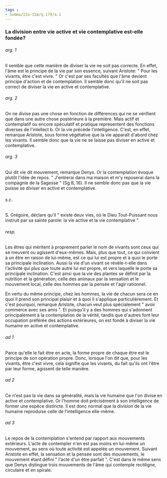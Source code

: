 ```yaml
---
tags : 
- Summa/IIa-IIæ/q.179/a.1
---
```


### La division entre vie active et vie contemplative est-elle fondée?

###### arg. 1
Il semble que cette manière de diviser la vie ne soit pas correcte. En effet, l'âme est le principe de la vie par son essence, suivant Aristote: " Pour les vivants, être c'est vivre. " Or c'est par ses facultés que l'âme devient principe d'action et de contemplation. Il semble donc qu'il ne soit pas correct de diviser la vie en active et contemplative. 

###### arg. 2
On ne divise pas une chose en fonction de différences qui ne se vérifient que dans une autre chose postérieure à la première. Mais actif et contemplatif ou encore spéculatif et pratique représentent des fonctions diverses de l'intellect b. Or la vie précède l'intelligence. C'est, en effet, remarque Aristote, sous forme végétative que la vie apparaît d'abord chez les vivants. Il semble donc que la vie ne se laisse pas diviser en active et contemplative. 

###### arg. 3
Qui dit vie dit mouvement, remarque Denys. Or la contemplation évoque plutôt l'idée de repos. " J'entrerai dans ma maison et m'y reposerai dans la compagnie de la Sagesse " (Sg 8, 16). Il ne semble donc pas que la vie puisse se diviser en active et contemplative. 

###### s.c.
S. Grégoire, déclare qu'il " existe deux vies, où le Dieu Tout-Puissant nous instruit par sa sainte parole: la vie active et la vie contemplative ". 

###### resp.
Les êtres qui méritent à proprement parler le nom de vivants sont ceux qui se meuvent ou agissent d'eux-mêmes. Mais, plus que tout, ce qui convient à un être en raison de lui-même, est ce qui lui est propre et à quoi le porte sa principale inclination. Aussi la vie d'un vivant se révèle-t-elle dans l'activité qui plus que toute autre lui est propre, et vers laquelle le porte sa principale inclination. C'est ainsi que la vie des plantes se définit par la nutrition et la génération, celle des animaux par la sensation et le mouvement local, celle des hommes par la pensée et l'agir rationnel. 

En vertu du même principe, chez les hommes, la vie de chacun sera ce en quoi il prend son principal plaisir et à quoi il s'applique particulièrement. Et c'est pourquoi, remarque Aristote, chacun veut plus spécialement " avoir commerce avec ses amis ". Et puisqu'il y a des hommes qui s'adonnent principalement à la contemplation de la vérité, tandis que d'autres font leur occupation préférée des actions extérieures, on est fondé à diviser la vie humaine en active et contemplative. 

###### ad 1
Parce qu'elle le fait être en acte, la forme propre de chaque être est le principe de son opération propre. Donc, lorsque l'on dit que, pour les vivants, être c'est vivre, cela signifie que les vivants, du fait qu'ils ont l'être par leur forme, agissent de telle manière. 

###### ad 2
Ce n'est pas la vie dans sa généralité, mais la vie humaine que l'on divise en active et contemplative. Or l'homme doit précisément à son intelligence de former une espèce distincte. Il est donc normal que la division de la vie humaine reproduise celle de l'intelligence elle-même. 

###### ad 3
Le repos de la contemplation s'entend par rapport aux mouvements extérieurs. L'acte de contempler n'en est pas moins en lui-même un mouvement, au sens où toute activité est appelée un mouvement. Suivant Aristote en effet, la sensation et la pensée sont des mouvements, le mouvement étant défini " l'acte d'un être parfait ". C'est dans le même sens que Denys distingue trois mouvements de l'âme qui contemple rectiligne, circulaire et en spirale. 

